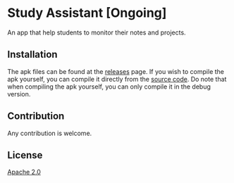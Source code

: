 # Study Assistant [Ongoing]

An app that help students to monitor their notes and projects.

## Installation

The apk files can be found at the [releases](https://gitlab.com/paxtandev/study-assistant/releases) page.
If you wish to compile the apk yourself, you can compile it directly from the [source code](https://gitlab.com/paxtandev/study-assistant/releases).
Do note that when compiling the apk yourself, you can only compile it in the debug version.

## Contribution

Any contribution is welcome.

## License
[Apache 2.0](https://www.apache.org/licenses/LICENSE-2.0)